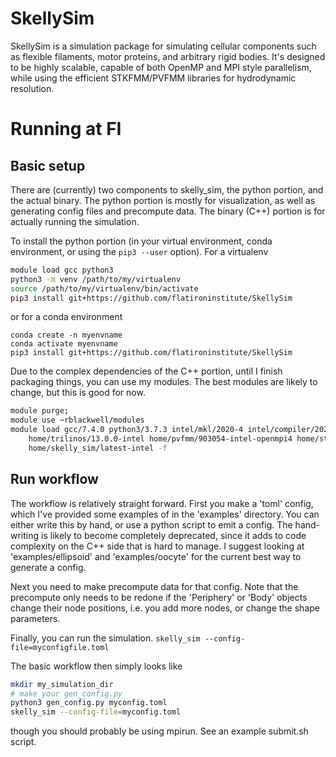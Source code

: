 # SkellySim
SkellySim is a simulation package for simulating cellular components such as flexible filaments, motor proteins, and arbitrary rigid bodies.
It's designed to be highly scalable, capable of both OpenMP and MPI style parallelism, while using the efficient STKFMM/PVFMM libraries for hydrodynamic resolution.

# Running at FI
## Basic setup
There are (currently) two components to skelly_sim, the python portion, and the actual
binary. The python portion is mostly for visualization, as well as generating config files and
precompute data. The binary (C++) portion is for actually running the simulation.

To install the python portion (in your virtual environment, conda environment, or using the `pip3 --user` option). For a virtualenv
```bash
module load gcc python3
python3 -m venv /path/to/my/virtualenv
source /path/to/my/virtualenv/bin/activate
pip3 install git+https://github.com/flatironinstitute/SkellySim
```
or for a conda environment
```
conda create -n myenvname
conda activate myenvname
pip3 install git+https://github.com/flatironinstitute/SkellySim
```

Due to the complex dependencies of the C++ portion, until I finish packaging things, you can use my modules. 
The best modules are likely to change, but this is good for now.
```bash
module purge;
module use ~rblackwell/modules
module load gcc/7.4.0 python3/3.7.3 intel/mkl/2020-4 intel/compiler/2020-4 openmpi4/4.0.5-intel \
    home/trilinos/13.0.0-intel home/pvfmm/903054-intel-openmpi4 home/stkfmm/bbcb21a-intel-openmpi4 \
    home/skelly_sim/latest-intel -f
```

## Run workflow 
The workflow is relatively straight forward. First you make a 'toml' config, which I've
provided some examples of in the 'examples' directory. You can either write this by hand, or use a python script to emit a config. The
hand-writing is likely to become completely deprecated, since it adds to code complexity on the C++ side that is hard to manage. I suggest looking at 
'examples/ellipsoid' and 'examples/oocyte' for the current best way to generate a config.

Next you need to make precompute data for that config. Note that the precompute only needs to be
redone if the 'Periphery' or 'Body' objects change their node positions, i.e. you add more nodes, or change the shape parameters.

Finally, you can run the simulation. `skelly_sim --config-file=myconfigfile.toml`

The basic workflow then simply looks like
```bash
mkdir my_simulation_dir
# make your gen_config.py
python3 gen_config.py myconfig.toml
skelly_sim --config-file=myconfig.toml
```
though you should probably be using mpirun. See an example submit.sh script.
